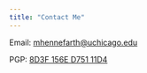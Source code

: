 ```yaml
---
title: "Contact Me"
---
```

Email: [mhennefarth@uchicago.edu](mailto:mhennefarth@uchicago.edu)

PGP: [8D3F 156E D751 11D4](https://keys.openpgp.org/vks/v1/by-fingerprint/B617B1E74FA02BECEBBED53D8B10426A3586BD87)
